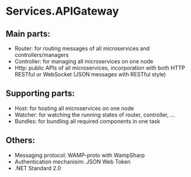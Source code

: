 # Services.APIGateway

## Main parts:

- Router: for routing messages of all microservices and controllers/managers
- Controller: for managing all microservices on one node
- Http: public APIs of all microservices, incorporation with both HTTP RESTful or WebSocket (JSON messages with RESTful style)

## Supporting parts:

- Host: for hosting all microservices on one node
- Watcher: for watching the running states of router, controller, ...
- Bundles: for bundling all required components in one task

## Others:

- Messaging protocol: WAMP-proto with WampSharp
- Authentication mechanisim: JSON Web Token
- .NET Standard 2.0